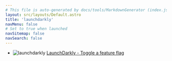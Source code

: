 ```yaml
---
# This file is auto-generated by docs/tools/MarkdownGenerator (index.js)
layout: src/layouts/Default.astro
title: 'launchdarkly'
navMenu: false
# Set to true when launched
navSitemap: false
navSearch: false
---
```


<ul>

<li>

![launchdarkly](https://i.octopus.com/library/step-templates/launchdarkly.png) [LaunchDarkly - Toggle a feature flag](/integrations/launchdarkly/launchdarkly-toggle-a-feature-flag)

</li>
        
</ul>
